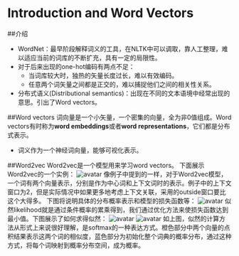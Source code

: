 # Introduction and Word Vectors
##介绍
- WordNet：最早阶段解释词义的工具，在NLTK中可以调取，靠人工整理，难以适应当前的词库的不断扩充，具有一定的局限性。
- 对于后来出现的one-hot编码有两点不足：
  - 当词库较大时，独热的矢量长度过长，难以有效编码。
  - 任意两个词矢量之间都是正交的，难以捕捉他们之间的相关性关系。
- 分布式语义(Distributional semantics)：出现在不同的文本语境中经常出现的意思。引出了Word vectors。

##Word vectors
词向量是一个小矢量，一个密集的向量，全为非0值组成。Word vectors有时称为**word embeddings**或者**word representations**，它们都是分布式表示。
- 词义作为一个神经词向量，能够可视化表示。

##Word2vec
Word2vec是一个模型用来学习word vectors。
下面展示Word2vec的一个实例：
![avatar](https://github.com/coderGray1296/NLP/blob/master/cs224n/pictures/1.1.png)
像例子中提到的一样，对于Word2vec模型，一个词有两个向量表示，分别是作为中心词和上下文词时的表示。例子中的上下文窗口为2，但是实际情况中如果更多地考虑上下文关联，采用的outside窗口要比这个大得多。
下图将说明具体的分布概率表示和模型的损失函数等：
![avatar](https://github.com/coderGray1296/NLP/blob/master/cs224n/pictures/1.2.png)
似然likelihood就是通过条件概率的累乘得到，我们通过优化方法来使损失函数达到最小值。下图展示了如何求得似然：
![avatar](https://github.com/coderGray1296/NLP/blob/master/cs224n/pictures/1.3.png)
![avatar](https://github.com/coderGray1296/NLP/blob/master/cs224n/pictures/1.4.png)
如上图，似然的计算方法从形式上来说很好理解，是softmax的一种表达方式。橙色部分中两个向量的点积结果表示这两个词的相似度，蓝色部分为初始化整个词典的概率分布，通过这种方式，将每个词映射到概率分布空间，成为概率。